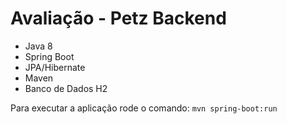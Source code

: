 # Avaliação - Petz Backend

* Java 8
* Spring Boot
* JPA/Hibernate
* Maven
* Banco de Dados H2

Para executar a aplicação rode o comando: ```mvn spring-boot:run```